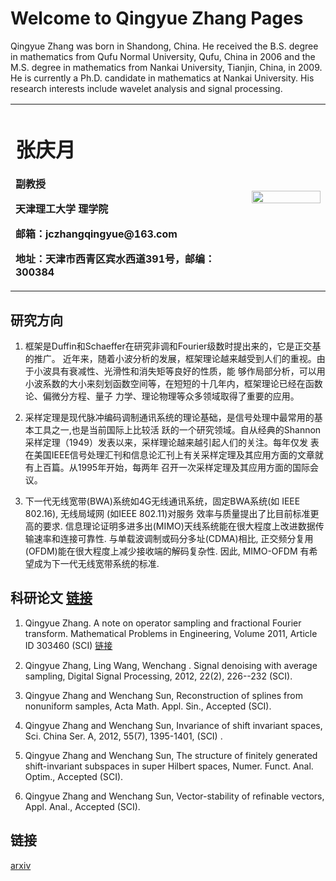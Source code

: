 # Welcome to Qingyue Zhang Pages

Qingyue Zhang was born in Shandong, China. He received the B.S. degree
in mathematics from Qufu Normal University, Qufu, China in 2006
and the M.S. degree in mathematics from Nankai University, Tianjin, China,
in 2009. He is currently a Ph.D. candidate in mathematics at Nankai University.
His research interests include wavelet analysis and signal processing.

<table border="0">
  <tr>
    <td width="75%">
      <h1>张庆月</h1>
      <p><b>副教授</b></p>
      <p><b>天津理工大学 理学院</b></p>
      <p><b>邮箱：jczhangqingyue@163.com</b></p>
      <p><b>地址：天津市西青区宾水西道391号，邮编：300384</b></p>
    </td>
    <td width="25%">
      <img src="qingyue-zhang.github.io/qingyuezhang.jpg" width="100%">      
    </td>
  </tr>
</table>

## 研究方向  
1. 框架是Duffin和Schaeffer在研究非调和Fourier级数时提出来的，它是正交基的推广。 近年来，随着小波分析的发展，框架理论越来越受到人们的重视。由于小波具有衰减性、光滑性和消失矩等良好的性质，能 够作局部分析，可以用小波系数的大小来刻划函数空间等，在短短的十几年内，框架理论已经在函数论、偏微分方程、量子 力学、理论物理等众多领域取得了重要的应用。

2. 采样定理是现代脉冲编码调制通讯系统的理论基础，是信号处理中最常用的基本工具之一,也是当前国际上比较活 跃的一个研究领域。自从经典的Shannon采样定理（1949）发表以来，采样理论越来越引起人们的关注。每年仅发 表在美国IEEE信号处理汇刊和信息论汇刊上有关采样定理及其应用方面的文章就有上百篇。从1995年开始，每两年 召开一次采样定理及其应用方面的国际会议。

3. 下一代无线宽带(BWA)系统如4G无线通讯系统，固定BWA系统(如 IEEE 802.16), 无线局域网 (如IEEE 802.11)对服务 效率与质量提出了比目前标准更高的要求. 信息理论证明多进多出(MIMO)天线系统能在很大程度上改进数据传输速率和连接可靠性. 与单载波调制或码分多址(CDMA)相比, 正交频分复用(OFDM)能在很大程度上减少接收端的解码复杂性. 因此, MIMO-OFDM 有希望成为下一代无线宽带系统的标准.


## 科研论文 <a href="https://www.hindawi.com/journals/mpe/2011/303460/">链接</a>
1. Qingyue Zhang. A note on operator sampling and fractional Fourier transform. Mathematical Problems in Engineering, Volume 2011, Article ID 303460 (SCI) <a href="https://www.hindawi.com/journals/mpe/2011/303460/">链接</a>

2. Qingyue Zhang, Ling Wang, Wenchang . Signal denoising with average sampling, Digital Signal Processing, 2012, 22(2), 226--232 (SCI).

3. Qingyue Zhang and Wenchang Sun, Reconstruction of splines from nonuniform samples, Acta Math. Appl. Sin., Accepted (SCI).

4. Qingyue Zhang and Wenchang Sun, Invariance of shift invariant spaces, Sci. China Ser. A, 2012, 55(7), 1395-1401, (SCI) .

5. Qingyue Zhang and Wenchang Sun, The structure of finitely generated shift-invariant subspaces in super Hilbert spaces, Numer. Funct. Anal. Optim., Accepted (SCI).

6. Qingyue Zhang and Wenchang Sun, Vector-stability of refinable vectors, Appl. Anal., Accepted (SCI).

## 链接
<a href="https://arxiv.org/">arxiv</a> 

